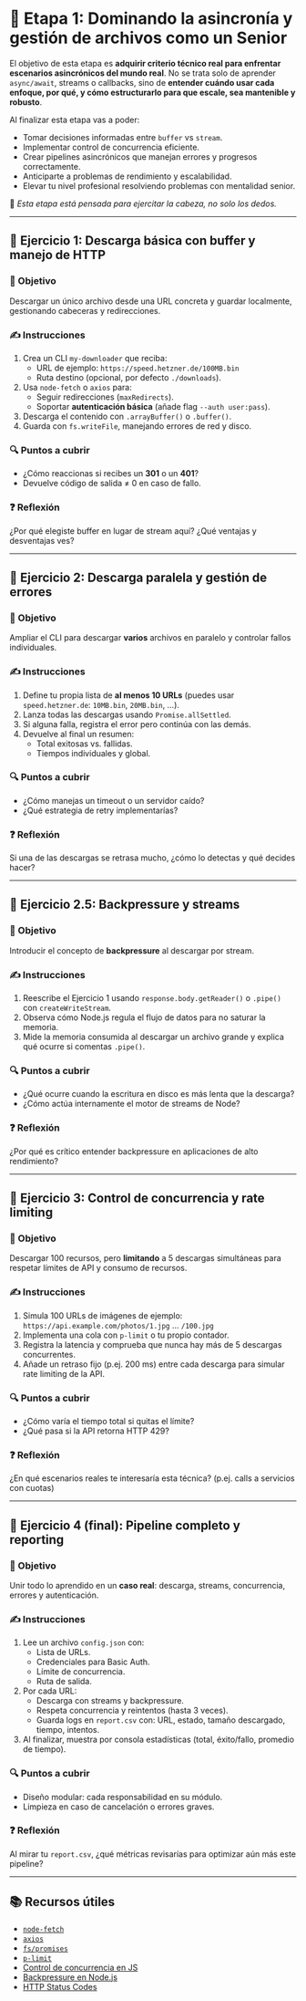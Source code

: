 # 🧠 Etapa 1: Dominando la asincronía y gestión de archivos como un Senior

El objetivo de esta etapa es **adquirir criterio técnico real para enfrentar escenarios asincrónicos del mundo real**. No se trata solo de aprender `async/await`, streams o callbacks, sino de **entender cuándo usar cada enfoque, por qué, y cómo estructurarlo para que escale, sea mantenible y robusto**.

Al finalizar esta etapa vas a poder:
- Tomar decisiones informadas entre `buffer` vs `stream`.
- Implementar control de concurrencia eficiente.
- Crear pipelines asincrónicos que manejan errores y progresos correctamente.
- Anticiparte a problemas de rendimiento y escalabilidad.
- Elevar tu nivel profesional resolviendo problemas con mentalidad senior.

📌 *Esta etapa está pensada para ejercitar la cabeza, no solo los dedos.*

---

## 📂 Ejercicio 1: Descarga básica con buffer y manejo de HTTP

### 🎯 Objetivo
Descargar un único archivo desde una URL concreta y guardar localmente, gestionando cabeceras y redirecciones.

### ✍️ Instrucciones
1. Crea un CLI `my-downloader` que reciba:
    * URL de ejemplo: `https://speed.hetzner.de/100MB.bin`
    * Ruta destino (opcional, por defecto `./downloads`).
2. Usa `node-fetch` o `axios` para:
    * Seguir redirecciones (`maxRedirects`).
    * Soportar **autenticación básica** (añade flag `--auth user:pass`).
3. Descarga el contenido con `.arrayBuffer()` o `.buffer()`.
4. Guarda con `fs.writeFile`, manejando errores de red y disco.

### 🔍 Puntos a cubrir
* ¿Cómo reaccionas si recibes un **301** o un **401**?
* Devuelve código de salida ≠ 0 en caso de fallo.

### ❓ Reflexión
¿Por qué elegiste buffer en lugar de stream aquí? ¿Qué ventajas y desventajas ves?

---

## 📂 Ejercicio 2: Descarga paralela y gestión de errores

### 🎯 Objetivo
Ampliar el CLI para descargar **varios** archivos en paralelo y controlar fallos individuales.

### ✍️ Instrucciones
1. Define tu propia lista de **al menos 10 URLs** (puedes usar `speed.hetzner.de`: `10MB.bin`, `20MB.bin`, …).
2. Lanza todas las descargas usando `Promise.allSettled`.
3. Si alguna falla, registra el error pero continúa con las demás.
4. Devuelve al final un resumen:
    * Total exitosas vs. fallidas.
    * Tiempos individuales y global.

### 🔍 Puntos a cubrir
* ¿Cómo manejas un timeout o un servidor caído?
* ¿Qué estrategia de retry implementarías?

### ❓ Reflexión
Si una de las descargas se retrasa mucho, ¿cómo lo detectas y qué decides hacer?

---

## 📂 Ejercicio 2.5: Backpressure y streams

### 🎯 Objetivo
Introducir el concepto de **backpressure** al descargar por stream.

### ✍️ Instrucciones
1. Reescribe el Ejercicio 1 usando `response.body.getReader()` o `.pipe()` con `createWriteStream`.
2. Observa cómo Node.js regula el flujo de datos para no saturar la memoria.
3. Mide la memoria consumida al descargar un archivo grande y explica qué ocurre si comentas `.pipe()`.

### 🔍 Puntos a cubrir
* ¿Qué ocurre cuando la escritura en disco es más lenta que la descarga?
* ¿Cómo actúa internamente el motor de streams de Node?

### ❓ Reflexión
¿Por qué es crítico entender backpressure en aplicaciones de alto rendimiento?

---

## 📂 Ejercicio 3: Control de concurrencia y rate limiting

### 🎯 Objetivo
Descargar 100 recursos, pero **limitando** a 5 descargas simultáneas para respetar límites de API y consumo de recursos.

### ✍️ Instrucciones
1. Simula 100 URLs de imágenes de ejemplo: `https://api.example.com/photos/1.jpg` … `/100.jpg`
2. Implementa una cola con `p-limit` o tu propio contador.
3. Registra la latencia y comprueba que nunca hay más de 5 descargas concurrentes.
4. Añade un retraso fijo (p.ej. 200 ms) entre cada descarga para simular rate limiting de la API.

### 🔍 Puntos a cubrir
* ¿Cómo varía el tiempo total si quitas el límite?
* ¿Qué pasa si la API retorna HTTP 429?

### ❓ Reflexión
¿En qué escenarios reales te interesaría esta técnica? (p.ej. calls a servicios con cuotas)

---

## 🚀 Ejercicio 4 (final): Pipeline completo y reporting

### 🎯 Objetivo
Unir todo lo aprendido en un **caso real**: descarga, streams, concurrencia, errores y autenticación.

### ✍️ Instrucciones
1. Lee un archivo `config.json` con:
    * Lista de URLs.
    * Credenciales para Basic Auth.
    * Límite de concurrencia.
    * Ruta de salida.
2. Por cada URL:
    * Descarga con streams y backpressure.
    * Respeta concurrencia y reintentos (hasta 3 veces).
    * Guarda logs en `report.csv` con: URL, estado, tamaño descargado, tiempo, intentos.
3. Al finalizar, muestra por consola estadísticas (total, éxito/fallo, promedio de tiempo).

### 🔍 Puntos a cubrir
* Diseño modular: cada responsabilidad en su módulo.
* Limpieza en caso de cancelación o errores graves.

### ❓ Reflexión
Al mirar tu `report.csv`, ¿qué métricas revisarías para optimizar aún más este pipeline?

---

## 📚 Recursos útiles
- [`node-fetch`](https://www.npmjs.com/package/node-fetch)
- [`axios`](https://axios-http.com/)
- [`fs/promises`](https://nodejs.org/api/fs.html#fspromises)
- [`p-limit`](https://www.npmjs.com/package/p-limit)
- [Control de concurrencia en JS](https://dev.to/ycmjason/javascript-concurrency-control-with-async-await-2mik)
- [Backpressure en Node.js](https://nodejs.org/en/docs/guides/backpressuring-in-streams/)
- [HTTP Status Codes](https://developer.mozilla.org/en-US/docs/Web/HTTP/Status)

